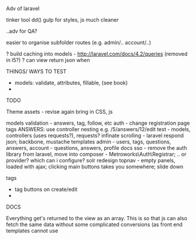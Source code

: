 Adv of laravel

tinker tool
dd()
gulp for styles, js
much cleaner


..adv for QA?

easier to organise subfolder routes (e.g. admin/.. account/..)

? build caching into models - http://laravel.com/docs/4.2/queries (removed in l5?)
? can view return json when 

THINGS/ WAYS TO TEST

- models: validate, attributes, fillable, (see book)
- 

TODO

Theme
assets - revise again
bring in CSS, js

models validation - answers, tag, follow, etc
auth - change registration page
tags
ANSWERS: use controller nesting e.g. /5/answers/12/edit
test - models, controllers (uses requests?), requests?
infinate scrolling - laravel respond json; backbone, mustache templates
admin - users, tags, questions, answers, 
account - questions, answers, profile
docs
sso - remove the auth library from laravel, move into composer - Metroworks\Auth\Registrar;
.. or provider? which can i configure?
solr
redesign topnav - empty panels, loaded with ajax; clicking main buttons takes you somewhere; slide down


tags
- tag buttons on create/edit
- 


DOCS

Everything get's returned to the view as an array. This is so that js can also fetch the same data without some complicated conversions (as front end templates cannot use 
